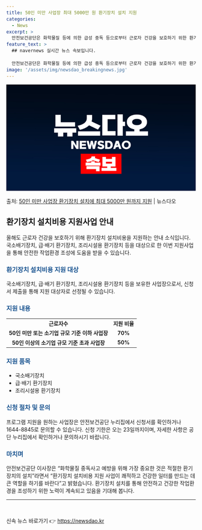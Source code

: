 ```yaml
---
title: 50인 미만 사업장 최대 5000만 원 환기장치 설치 지원
categories:
  - News
excerpt: >
  안전보건공단은 화학물질 등에 의한 급성 중독 등으로부터 근로자 건강을 보호하기 위한 환기장치 설치비용 지원사…
feature_text: >
  ## navernews 실시간 뉴스 속보입니다.

  안전보건공단은 화학물질 등에 의한 급성 중독 등으로부터 근로자 건강을 보호하기 위한 환기장치 설치비용 지원사…
image: '/assets/img/newsdao_breakingnews.jpg'
---
```


![뉴스다오 속보](/assets/img/newsdao_breakingnews.jpg)

<p>출처: <a href="https://newsdao.kr/3144" rel="dofollow">50인 미만 사업장 환기장치 설치에 최대 5000만 원까지 지원</a> | 뉴스다오</p>

<h2 data-ke-size="size26">환기장치 설치비용 지원사업 안내</h2>
<p data-ke-size="size16">올해도 근로자 건강을 보호하기 위해 환기장치 설치비용을 지원하는 안내 소식입니다. 국소배기장치, 급·배기 환기장치, 조리시설용 환기장치 등을 대상으로 한 이번 지원사업을 통해 안전한 작업환경 조성에 도움을 받을 수 있습니다.</p>

<h3><b><span style="color: #1a5490;">환기장치 설치비용 지원 대상</span></b></h3>
<p data-ke-size="size16">국소배기장치, 급·배기 환기장치, 조리시설용 환기장치 등을 보유한 사업장으로서, 신청서 제출을 통해 지원 대상자로 선정될 수 있습니다.</p>

<h3><b><span style="color: #1a5490;">지원 내용</span></b></h3>
<table>
<tbody>
<tr>
<td style="text-align: center; height: 17px;"><b>근로자수</b></td>
<td style="text-align: center; height: 17px;"><b>지원 비율</b></td>
</tr>
<tr>
<td style="text-align: center; height: 17px;"><b>50인 미만 또는 소기업 규모 기준 이하 사업장</b></td>
<td style="text-align: center; height: 17px;"><b>70%</b></td>
</tr>
<tr>
<td style="text-align: center; height: 17px;"><b>50인 이상의 소기업 규모 기준 초과 사업장</b></td>
<td style="text-align: center; height: 17px;"><b>50%</b></td>
</tr>
</tbody>
</table>

<h3><b><span style="color: #1a5490;">지원 품목</span></b></h3>
<ul>
<li>국소배기장치</li>
<li>급·배기 환기장치</li>
<li>조리시설용 환기장치</li>
</ul>

<h3><b><span style="color: #1a5490;">신청 절차 및 문의</span></b></h3>
<p data-ke-size="size16">프로그램 지원을 원하는 사업장은 안전보건공단 누리집에서 신청서를 확인하거나 1644-8845로 문의할 수 있습니다. 신청 기한은 오는 23일까지이며, 자세한 사항은 공단 누리집에서 확인하거나 문의하시기 바랍니다.</p>

<h3><b><span style="color: #1a5490;">마치며</span></b></h3>
<p data-ke-size="size16">안전보건공단 이사장은 “화학물질 중독사고 예방을 위해 가장 중요한 것은 적절한 환기장치의 설치”라면서 “환기장치 설치비용 지원 사업이 쾌적하고 건강한 일터를 만드는 데 큰 역할을 하기를 바란다”고 밝혔습니다. 환기장치 설치를 통해 안전하고 건강한 작업환경을 조성하기 위한 노력이 계속되고 있음을 기대해 봅니다.</p>

<hr>
<p data-ke-size="size16">&nbsp;</p> 

신속 뉴스 바로가기 👉 <a href="https://newsdao.kr" rel="dofollow">https://newsdao.kr</a>


